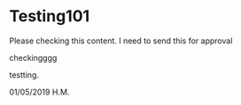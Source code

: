 # Testing101

Please checking this content. I need to send this for approval

checkingggg 

testting.


01/05/2019 H.M.
